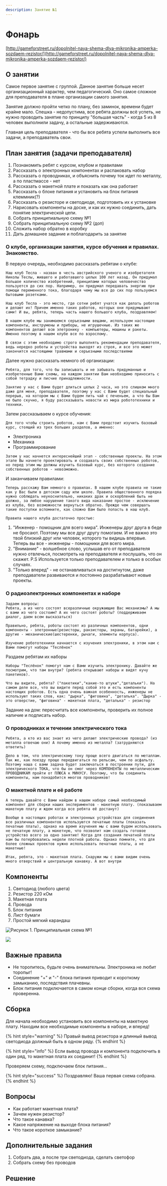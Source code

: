 ```yaml
---
description: Занятие №1
---
```


# Фонарь

[http://gameforstreet.ru/dopolnitel-naya-shema-dlya-mikronika-amperka-sozdaem-rezistor/](http://gameforstreet.ru/dopolnitel-naya-shema-dlya-mikronika-amperka-sozdaem-rezistor/)

## О занятии

Самое первое занятие с группой. Данное занятие больше несет организационный характер, чем педагогический. Оно самое сложное для преподавателя в плане организации самого занятия. 

Занятие должно пройти четко по плану, без заминок, времени будет крайне мало. Спешка - недопустима, все ребята должны всё успеть, не нужно проводить занятие по принципу "большая часть" -  когда 5 из 8 человек выполнили задачу, а остальные задерживаются.

Главная цель преподавателя - что бы все ребята успели выполнить все задачи, а преподаватель свои.

## План занятия \(задачи преподавателя\)

1. Познакомить ребят с курсом, клубом и правилами
2. Рассказать о электронных компонентах и распаковать набор
3. Рассказать о проводниках, и объяснить почему ток идет по металлу, а по пластмассе - нет
4. Рассказать о макетной плате и показать как она работает
5. Рассказать о блоке питания и установить на блок питания клеммник\(?\)
6. Рассказать о резисторе и светодиоде,  подготовить их к установке
7. Нарисовать компоненты на доске, и как их нужно соединить, дать понятие электрической цепи.
8. Собрать принципиальную схему №1
9. Собрать принципиальную схему №2 \(доп\)
10. Сложить набор обратно в коробку
11. Дать домашнее задание и поблагодарить за занятие

### О клубе, организации занятия, курсе обучения и правилах. Знакомство.

В первую очередь, необходимо рассказать ребятам о клубе:

`Наш клуб Тесла - назван в честь австрийского ученого и изобретателя Николы Теслы, жившего и работавшего целых 100 лет назад. Он придумал большое количество изобретений, принципами которых человечество пользуется до сих пор. Например, он придумал передавать энергию при помощи переменного тока, благодаря чему мы все до сих пор пользуемся бытовыми розетками.`

`Наш клуб Тесла - это место, где сотни ребят учатся как делать роботов и делают их! Причем именно таких работов, которых они придумывают сами! И вы, ребята, теперь часть нашего большого клуба, поздравляем!`

`В нашем клубе мы занимаемся серъезными вещами, используем настоящие компоненты, инструмены и приборы, не игрушечные. Из таких же компонентов делают всю элетронику - компьютеры, машины и ракеты. Именно поэтому в нашем клубе все по взрослому.`

`В связи с этим необходимо строго выполнять рекомендации преподавателя, ведь нередко роботы и устройства выходят из строя, и все это может закончится настоящими травмами и серъезными последствиями`

Далее нужно рассказать немного об организации:

`Ребята, для того, что бы записывать и не забывать придуманные и изобретенные Вами схемы, на каждом занятии Вам необходимо приносить с собой тетрадку и писчие принадлежности.`

`Занятие у нас с Вами будет длиться целых 2 часа, но это слишком много даже для меня, преподавателя, поэтому у нас с Вами будет специальный перерыв, на котором мы с Вами будем пить чай с печеньем, а что бы Вам не было скучно, я буду рассказывать новости из мира робототехники и техники.`

Затем рассказываем о курсе обучения:

`Для того чтобы строить роботов, нам с Вами предстоит изучить базовый курс, стоящий из трех больших разделов, а именно:`

* Электроника
* Механика
* Программирование

`Затем у нас начнется интереснейший этап - собственные проекты. На этом этапе Вы начнете проектировать и создавать своих собственных роботов, но перед этим мы должны изучить базовый курс, без которого создание собственных роботов - невозможно.` 

И заканчиваем правилами:

`Теперь расскажу Вам немного о правилах. В нашем клубе правила не такие как у Вас были в детском саду или школе. Правила общественного порядка нужно соблюдать неукоснительно, никаких драк и оскорблений быть не должно, за любое нарушение такого вида наказание простое - исключение из клуба, без возможности вернуться обратно. Прежде чем совершать такие поступки вспомните, как сложно Вам было попасть в наш клуб.`

`Правила нашего клуба достаточно простые:`

1. "Инженер - помощник для всего мира". Инженеры друг друга в беде не бросают. Поэтому мы все друг другу помогаем. И не важно это твой близкий друг или человек, которого ты видишь впервые. Теперь вы все - инженеры - помощники для всего мира.                                                                                        
2. "Внимание" - волшебное слово, услышав его от преподавателя нужно отвлечься, посмотреть на преподавателя и послушать, что он скажет.                                                                                        P.S Используется только преподавателем и только в особых случаях.
3. "Только вперед" - не останавливаться на достигнутом, даже преподаватели  развиваются и постоянно разрабатывают новые проекты.

### О радиоэлектронных компонентах и наборе

`Задаем вопросы:                                                                       Ребята, а из чего состоят всеразличные окружающие Вас механизмы? А мы с вами из чего состоим? А их чего состоят роботы? (поддерживаем диалог, даем всем высказаться)`

`Правильно, ребята, роботы состоят из различных компонентов, одни компоненты - элетронные(резисторы, ранзисторы, экраны, батарейки), а другие - механические(шестеренки, рычаги, элементы корпуса).` 

`Изучение робототехники начнается с изучения электроники, в этом нам с Вами помогут наборы "Теслёнок"`

Раздаем ребятам их наборы

`Наборы "Теслёнок" помогут нам с Вами изучить электронику. Давайте же посмотрим, что там внутри? (ребята открывают наборы и видят кучу пакетиков).`

`Что вы видите, ребята? ("пакетики","какие-то штуки","детальки"). На самом деле все, что вы видите перед собой это и есть компоненты настоящих роботов. Есть одна очень важная особенность, инженеры не используют таких слов, как: "дырка", "фиговина", "деталька". "Дырка" - это отверстие, "фиговина" - макетная плата, "деталька" - резистор`

Задание на дом: пересчитать все компоненты, проверить их полное наличие и подписать набор.

### О проводниках и течении электрического тока

`Ребята, а кто из вас знает из чего делают электрические провода? (из металла отвечаю они) А почему именно из металла? (затрудняются ответить)`    

`Дело в том, что электрическому току проще всего двигаться по металлам. Так же, как поезду проще передвигаться по рельсам, чем по асфальту. Поэтому наша с вами задача будет заключаться в построении пути, для электрического ТОКА, что бы он смог через КОМПОНЕНТЫ по металлическим ПРОВОДНИКАМ пройти от ПЛЮСА к МИНУСУ. Поэтому, что бы соединить компоненты, нам понадобится многов проводников!`

### О макетной плате и её работе

`А теперь давайте с Вами найдем в нашем наборе самый необходимый компонент для сборки наших экспериментов - макетную плату. (показываем макетную плату и ждем когда все ребята её достанут)`  

`Вообще в настоящих роботах и электронных устройствах для соединения все различных компонентов используются печатные платы (показать печатные платы), однако на время изучения мы с вами будем использовать не печатную плату, а макетную, что позволит нам создать готовое устройство всего за одно занятие! Когда для создания печатной платы нам бы потербовались недели плотной работы. Однако помните, что для более сложных проектов нужно использовать печатные платы, а не макетные!`

`Итак, ребята, это - макетная плата. Снаружи мы с вами видим очень много отверствий и центральную канавку. А вот внутри`

## Компоненты

1. Светодиод \(любого цвета\)
2. Резистор 220 кОм
3. Макетная плата
4. Провода 
5. Блок питания
6. Лист бумаги
7. Простой мягкий карандаш

![&#x420;&#x438;&#x441;&#x443;&#x43D;&#x43E;&#x43A; 1. &#x41F;&#x440;&#x438;&#x43D;&#x446;&#x438;&#x43F;&#x438;&#x430;&#x43B;&#x44C;&#x43D;&#x430;&#x44F; &#x441;&#x445;&#x435;&#x43C;&#x430; &#x2116;1 ](../.gitbook/assets/lamp_schematic.png)

![](../.gitbook/assets/lamp_schematic2.png)

## Важные правила

* Не торопитесь, будьте очень внимательны. Электроника не любит торопыг!
* Соединение "+" и "-" блока питания приводит к короткому замыканию, последствия плачевны.
* Блок питания подключается в самом конце сборки, когда вся схема проверенна.

## Сборка

Для начала необходимо установить все компоненты на макетную плату. Находим все необходимые компоненты в наборе, и вперед!

{% hint style="warning" %}
Правый вывод резистора и длинный вывод светодиода должный быть в одном ряду.
{% endhint %}

{% hint style="info" %}
Если вывод провода и компонента подключить в один ряд, то макетная плата их соединит!
{% endhint %}

Проверяем схему, подключаем блок питания...

{% hint style="success" %}
Поздравляю! Ваша первая схема собрана.
{% endhint %}

## Вопросы

* Как работает макетная плата?
* Зачем нужен резистор?
* Что такое канавка?
* Какое напряжение на выходе блока питания?
* Что такое короткое замыкание?

## Дополнительные задания

1. Собрать два, а после три светодиода, сделать светофор
2. Собрать схему без проводов

## Решение

